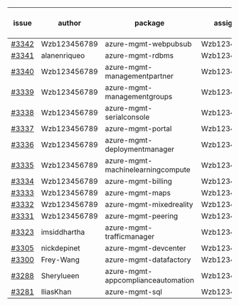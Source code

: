 | issue | author | package | assignee | bot advice | created date of issue | target release date | date from target |
| ------ | ------ | ------ | ------ | ------ | ------ | ------ | :-----: |
| [#3342](https://github.com/Azure/sdk-release-request/issues/3342) | Wzb123456789 | azure-mgmt-webpubsub | Wzb123456789 |  | 11-02 | 11-25 |  |
| [#3341](https://github.com/Azure/sdk-release-request/issues/3341) | alanenriqueo | azure-mgmt-rdbms | Wzb123456789 |  | 11-01 | 11-25 |  |
| [#3340](https://github.com/Azure/sdk-release-request/issues/3340) | Wzb123456789 | azure-mgmt-managementpartner | Wzb123456789 |  | 11-01 | 11-25 |  |
| [#3339](https://github.com/Azure/sdk-release-request/issues/3339) | Wzb123456789 | azure-mgmt-managementgroups | Wzb123456789 |  | 11-01 | 11-25 |  |
| [#3338](https://github.com/Azure/sdk-release-request/issues/3338) | Wzb123456789 | azure-mgmt-serialconsole | Wzb123456789 |  | 11-01 | 11-25 |  |
| [#3337](https://github.com/Azure/sdk-release-request/issues/3337) | Wzb123456789 | azure-mgmt-portal | Wzb123456789 |  | 11-01 | 11-25 |  |
| [#3336](https://github.com/Azure/sdk-release-request/issues/3336) | Wzb123456789 | azure-mgmt-deploymentmanager | Wzb123456789 |  | 11-01 | 11-25 |  |
| [#3335](https://github.com/Azure/sdk-release-request/issues/3335) | Wzb123456789 | azure-mgmt-machinelearningcompute | Wzb123456789 |  | 11-01 | 11-25 |  |
| [#3334](https://github.com/Azure/sdk-release-request/issues/3334) | Wzb123456789 | azure-mgmt-billing | Wzb123456789 |  | 11-01 | 11-25 |  |
| [#3333](https://github.com/Azure/sdk-release-request/issues/3333) | Wzb123456789 | azure-mgmt-maps | Wzb123456789 |  | 11-01 | 11-25 |  |
| [#3332](https://github.com/Azure/sdk-release-request/issues/3332) | Wzb123456789 | azure-mgmt-mixedreality | Wzb123456789 |  | 11-01 | 11-25 |  |
| [#3331](https://github.com/Azure/sdk-release-request/issues/3331) | Wzb123456789 | azure-mgmt-peering | Wzb123456789 |  | 11-01 | 11-25 |  |
| [#3323](https://github.com/Azure/sdk-release-request/issues/3323) | imsiddhartha | azure-mgmt-trafficmanager | Wzb123456789 |  | 10-28 | 11-25 |  |
| [#3305](https://github.com/Azure/sdk-release-request/issues/3305) | nickdepinet | azure-mgmt-devcenter | Wzb123456789 |  | 10-26 | 11-25 |  |
| [#3300](https://github.com/Azure/sdk-release-request/issues/3300) | Frey-Wang | azure-mgmt-datafactory | Wzb123456789 |  | 10-26 | 11-25 |  |
| [#3288](https://github.com/Azure/sdk-release-request/issues/3288) | Sherylueen | azure-mgmt-appcomplianceautomation | Wzb123456789 | On time | 10-24 | 11-16 |  |
| [#3281](https://github.com/Azure/sdk-release-request/issues/3281) | IliasKhan | azure-mgmt-sql | Wzb123456789 |  | 10-19 | 11-25 |  |
